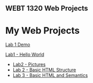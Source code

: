 ## WEBT 1320 Web Projects 

<h1>My Web Projects</h1>

<a href="Lab1Demo/index.html">Lab 1 Demo</a>

<a href="Lab 1/index.html">Lab1 - Hello World</a><br>

<ul>
        <li><a href="lab2demo/index.html">Lab2 - Pictures</a></li>
        <li><a href="Lab 2/index.html"> Lab 2 - Basic HTML Structure</a></li>
        <li><a href="Lab3/index.html"> Lab 3 - Basic HTML and Semantics</a></li>
